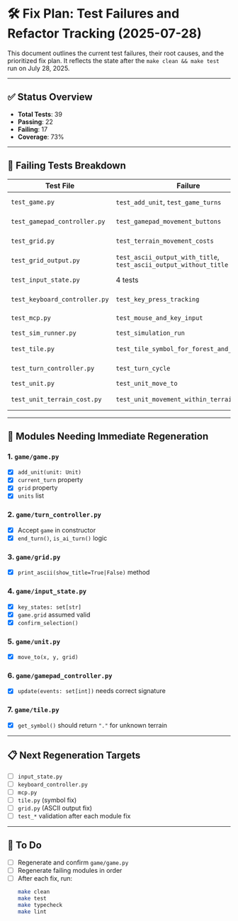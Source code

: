# 🛠️ Fix Plan: Test Failures and Refactor Tracking (2025-07-28)

This document outlines the current test failures, their root causes, and the prioritized fix plan. It reflects the state after the `make clean && make test` run on July 28, 2025.

---

## ✅ Status Overview

- **Total Tests**: 39
- **Passing**: 22
- **Failing**: 17
- **Coverage**: 73%

---

## 🔴 Failing Tests Breakdown

| Test File | Failure | Root Cause |
|-----------|---------|------------|
| `test_game.py` | `test_add_unit`, `test_game_turns` | `Game` missing `add_unit()` and `current_turn` |
| `test_gamepad_controller.py` | `test_gamepad_movement_buttons` | `GamepadController.update()` has wrong signature |
| `test_grid.py` | `test_terrain_movement_costs` | Terrain type or cost mismatch |
| `test_grid_output.py` | `test_ascii_output_with_title`, `test_ascii_output_without_title` | `Grid.print_ascii()` missing |
| `test_input_state.py` | 4 tests | `InputState` missing `game.grid`, `key_states` |
| `test_keyboard_controller.py` | `test_key_press_tracking` | `InputState.key_states` missing |
| `test_mcp.py` | `test_mouse_and_key_input` | `InputState.key_states` missing |
| `test_sim_runner.py` | `test_simulation_run` | `Game.add_unit()` missing |
| `test_tile.py` | `test_tile_symbol_for_forest_and_mountain` | Unexpected symbol for unknown terrain |
| `test_turn_controller.py` | `test_turn_cycle` | `TurnController.__init__()` missing `game` argument |
| `test_unit.py` | `test_unit_move_to` | `Unit.move_to()` missing |
| `test_unit_terrain_cost.py` | `test_unit_movement_within_terrain_cost` | `Unit.move()` logic allows costly move |

---

## 🧱 Modules Needing Immediate Regeneration

### 1. `game/game.py`
- [x] `add_unit(unit: Unit)`
- [x] `current_turn` property
- [x] `grid` property
- [x] `units` list

### 2. `game/turn_controller.py`
- [x] Accept `game` in constructor
- [x] `end_turn()`, `is_ai_turn()` logic

### 3. `game/grid.py`
- [x] `print_ascii(show_title=True|False)` method

### 4. `game/input_state.py`
- [x] `key_states: set[str]`
- [x] `game.grid` assumed valid
- [x] `confirm_selection()`

### 5. `game/unit.py`
- [x] `move_to(x, y, grid)`

### 6. `game/gamepad_controller.py`
- [x] `update(events: set[int])` needs correct signature

### 7. `game/tile.py`
- [x] `get_symbol()` should return `"."` for unknown terrain

---

## 📋 Next Regeneration Targets

- [ ] `input_state.py`
- [ ] `keyboard_controller.py`
- [ ] `mcp.py`
- [ ] `tile.py` (symbol fix)
- [ ] `grid.py` (ASCII output fix)
- [ ] `test_*` validation after each module fix

---

## 🔄 To Do

- [ ] Regenerate and confirm `game/game.py`
- [ ] Regenerate failing modules in order
- [ ] After each fix, run:
  ```bash
  make clean
  make test
  make typecheck
  make lint
